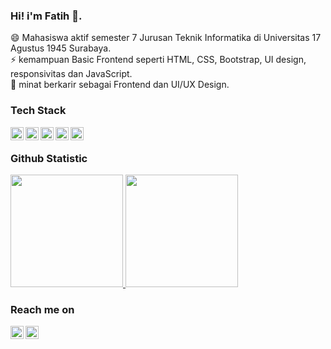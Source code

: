 ### Hi! i'm Fatih 👋.

😄 Mahasiswa aktif semester 7 Jurusan Teknik Informatika di Universitas 17 Agustus 1945 Surabaya. <br>
⚡ kemampuan Basic Frontend seperti HTML, CSS, Bootstrap, UI design, responsivitas dan JavaScript. <br>
🔭 minat berkarir sebagai Frontend dan UI/UX Design. <br>

### Tech Stack
<a href="#"><img align="left" alt="JavaScript" title="JavaScript" width="21px" src="https://www.svgrepo.com/show/353925/javascript.svg" /></a>
<a href="https://getbootstrap.com/"><img align="left" alt="NodeJS" title="NodeJS" width="21px" src="https://www.svgrepo.com/show/349330/css3.svg" /></a>
<a href="#"><img align="left" alt="HTML" title="HTML" width="21px" src="https://www.svgrepo.com/show/349402/html5.svg" /></a>
<a href="https://www.figma.com/"><img align="left" alt="Figma" title="Figma" width="21px" src="https://www.svgrepo.com/show/354987/figma.svg" /></a>
<a href="https://www.figma.com/"><img align="left" alt="Adobe Illustrator" title="Adobe Illustrator" width="21px" src="https://www.svgrepo.com/show/303184/adobe-illustrator-cc-logo.svg" /></a> <br>

### Github Statistic
<p align="left">
<a href="https://github.com/fatihaljabar">
  <img height="180em" src="https://github-readme-stats-eight-theta.vercel.app/api?username=fatihaljabar&show_icons=true&theme=algolia&include_all_commits=true&count_private=true"/>
  <img height="180em" src="https://github-readme-stats-eight-theta.vercel.app/api/top-langs/?username=fatihaljabar&layout=compact&langs_count=8&theme=algolia"/>
</a>
</p>

### Reach me on
<a href="https:www.linkedin.com/in/fatihaljabar"><img align="left" alt="linkedin" title="linkedin" width="21px" src="https://www.svgrepo.com/show/448234/linkedin.svg" /></a>
<a href="https:www.instagram.com/fatihaljabar"><img align="left" alt="instagram" title="instagram" width="21px" src="https://www.svgrepo.com/show/452229/instagram-1.svg" /></a>
<!--
**fatihaljabar/fatihaljabar** is a ✨ _special_ ✨ repository because its `README.md` (this file) appears on your GitHub profile.

Here are some ideas to get you started:

- 🔭 I’m currently working on ...
- 🌱 I’m currently learning ...
- 👯 I’m looking to collaborate on ...
- 🤔 I’m looking for help with ...
- 💬 Ask me about ...
- 📫 How to reach me: ...
- 😄 Pronouns: ...
- ⚡ Fun fact: ...
-->
